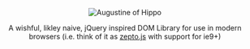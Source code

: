 
<center>

![Augustine of Hippo](https://raw.github.com/codylindley/hippojs/master/saint-augustine.jpeg)


A wishful, likley naive, jQuery inspired DOM Library for use in modern browsers (i.e. think of it as [zepto.js](http://zeptojs.com/) with support for ie9+)

